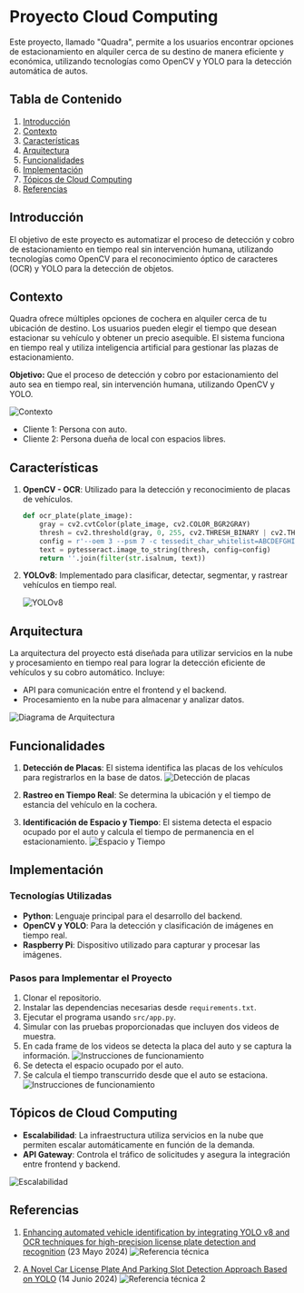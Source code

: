 # Proyecto Cloud Computing

Este proyecto, llamado "Quadra", permite a los usuarios encontrar opciones de estacionamiento en alquiler cerca de su destino de manera eficiente y económica, utilizando tecnologías como OpenCV y YOLO para la detección automática de autos.

## Tabla de Contenido

1. [Introducción](#introducción)
2. [Contexto](#contexto)
3. [Características](#características)
4. [Arquitectura](#arquitectura)
5. [Funcionalidades](#funcionalidades)
6. [Implementación](#implementación)
7. [Tópicos de Cloud Computing](#tópicos-de-cloud-computing)
8. [Referencias](#referencias)

## Introducción

El objetivo de este proyecto es automatizar el proceso de detección y cobro de estacionamiento en tiempo real sin intervención humana, utilizando tecnologías como OpenCV para el reconocimiento óptico de caracteres (OCR) y YOLO para la detección de objetos.

## Contexto

Quadra ofrece múltiples opciones de cochera en alquiler cerca de tu ubicación de destino. Los usuarios pueden elegir el tiempo que desean estacionar su vehículo y obtener un precio asequible. El sistema funciona en tiempo real y utiliza inteligencia artificial para gestionar las plazas de estacionamiento.

**Objetivo:** Que el proceso de detección y cobro por estacionamiento del auto sea en tiempo real, sin intervención humana, utilizando OpenCV y YOLO.

![Contexto](./img/context1.png)

- Cliente 1: Persona con auto.
- Cliente 2: Persona dueña de local con espacios libres.

## Características

1. **OpenCV - OCR**: Utilizado para la detección y reconocimiento de placas de vehículos.

   ```python
   def ocr_plate(plate_image):
       gray = cv2.cvtColor(plate_image, cv2.COLOR_BGR2GRAY)
       thresh = cv2.threshold(gray, 0, 255, cv2.THRESH_BINARY | cv2.THRESH_OTSU)[1]
       config = r'--oem 3 --psm 7 -c tessedit_char_whitelist=ABCDEFGHIJKLMNOPQRSTUVWXYZ0123456789'
       text = pytesseract.image_to_string(thresh, config=config)
       return ''.join(filter(str.isalnum, text))
   ```

2. **YOLOv8**: Implementado para clasificar, detectar, segmentar, y rastrear vehículos en tiempo real.

   ![YOLOv8](./img/charac2.png)

## Arquitectura

La arquitectura del proyecto está diseñada para utilizar servicios en la nube y procesamiento en tiempo real para lograr la detección eficiente de vehículos y su cobro automático. Incluye:

- API para comunicación entre el frontend y el backend.
- Procesamiento en la nube para almacenar y analizar datos.

![Diagrama de Arquitectura](./img/arch.png)

## Funcionalidades

1. **Detección de Placas**: El sistema identifica las placas de los vehículos para registrarlos en la base de datos.
   ![Detección de placas](./img/func1.png)

2. **Rastreo en Tiempo Real**: Se determina la ubicación y el tiempo de estancia del vehículo en la cochera.

3. **Identificación de Espacio y Tiempo**: El sistema detecta el espacio ocupado por el auto y calcula el tiempo de permanencia en el estacionamiento.
   ![Espacio y Tiempo](./img/func2.png)

## Implementación

### Tecnologías Utilizadas

- **Python**: Lenguaje principal para el desarrollo del backend.
- **OpenCV y YOLO**: Para la detección y clasificación de imágenes en tiempo real.
- **Raspberry Pi**: Dispositivo utilizado para capturar y procesar las imágenes.

### Pasos para Implementar el Proyecto

1. Clonar el repositorio.
2. Instalar las dependencias necesarias desde `requirements.txt`.
3. Ejecutar el programa usando `src/app.py`.
4. Simular con las pruebas proporcionadas que incluyen dos videos de muestra.
5. En cada frame de los videos se detecta la placa del auto y se captura la información.
   ![Instrucciones de funcionamiento](./img/gifs/gif2.gif)
6. Se detecta el espacio ocupado por el auto.
7. Se calcula el tiempo transcurrido desde que el auto se estaciona.
   ![Instrucciones de funcionamiento](./img/gifs/gif3.gif)

## Tópicos de Cloud Computing

- **Escalabilidad**: La infraestructura utiliza servicios en la nube que permiten escalar automáticamente en función de la demanda.
- **API Gateway**: Controla el tráfico de solicitudes y asegura la integración entre frontend y backend.

![Escalabilidad](./img/topics1.png)

## Referencias

1. [Enhancing automated vehicle identification by integrating YOLO v8 and OCR techniques for high-precision license plate detection and recognition](https://papers.ssrn.com/sol3/papers.cfm?abstract_id=4832568) (23 Mayo 2024)
   ![Referencia técnica](./img/ref1.png)

2. [A Novel Car License Plate And Parking Slot Detection Approach Based on YOLO](https://www.researchgate.net/publication/381639203_Enhancing_automated_vehicle_identification_by_integrating_YOLO_v8_and_OCR_techniques_for_high-precision_license_plate_detection_and_recognition) (14 Junio 2024)
   ![Referencia técnica 2](./img/ref2.png)
